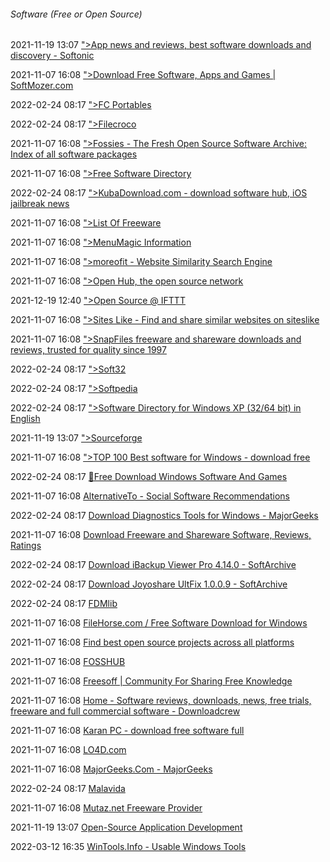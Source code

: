 ######  Software (Free or Open Source)

2021-11-19 13:07 [&quot;&gt;App news and reviews, best software downloads and discovery - Softonic](https://en.softonic.com/)

2021-11-07 16:08 [&quot;&gt;Download Free Software, Apps and Games | SoftMozer.com](https://www.softmozer.com/)

2022-02-24 08:17 [&quot;&gt;FC Portables](https://www.fcportables.com/)

2022-02-24 08:17 [&quot;&gt;Filecroco](https://www.filecroco.com/)

2021-11-07 16:08 [&quot;&gt;Fossies - The Fresh Open Source Software Archive: Index of all software packages](https://fossies.org/all.html)

2021-11-07 16:08 [&quot;&gt;Free Software Directory](https://directory.fsf.org/wiki/Main_Page)

2022-02-24 08:17 [&quot;&gt;KubaDownload.com - download software hub, iOS jailbreak news](https://kubadownload.com/)

2021-11-07 16:08 [&quot;&gt;List Of Freeware](https://listoffreeware.com/)

2021-11-07 16:08 [&quot;&gt;MenuMagic Information](http://www.agitatedstate.com/html/menumagic.php)

2021-11-07 16:08 [&quot;&gt;moreofit - Website Similarity Search Engine](http://www.moreofit.com/)

2021-11-07 16:08 [&quot;&gt;Open Hub, the open source network](https://www.openhub.net/)

2021-12-19 12:40 [&quot;&gt;Open Source @ IFTTT](http://ifttt.github.io/?ref=producthunt)

2021-11-07 16:08 [&quot;&gt;Sites Like - Find and share similar websites on siteslike](https://www.siteslike.com/)

2021-11-07 16:08 [&quot;&gt;SnapFiles freeware and shareware downloads and reviews, trusted for quality since 1997](https://www.snapfiles.com/)

2022-02-24 08:17 [&quot;&gt;Soft32](https://www.soft32.com/)

2022-02-24 08:17 [&quot;&gt;Softpedia](https://www.softpedia.com/)

2022-02-24 08:17 [&quot;&gt;Software Directory for Windows XP (32/64 bit) in English](https://allxpsoft.com/)

2021-11-19 13:07 [&quot;&gt;Sourceforge](https://sourceforge.net/)

2021-11-07 16:08 [&quot;&gt;TOP 100 Best software for Windows - download free](https://soft.mydiv.org/win/top100.html)

2022-02-24 08:17 [🥇Free Download Windows Software And Games](https://www.download.io/)

2021-11-07 16:08 [AlternativeTo - Social Software Recommendations](https://alternativeto.net/)

2022-02-24 08:17 [Download Diagnostics Tools for Windows - MajorGeeks](https://www.majorgeeks.com/mg/sortdate/diagnostics.html)

2021-11-07 16:08 [Download Freeware and Shareware Software, Reviews, Ratings](https://softwarevilla.com/)

2022-02-24 08:17 [Download iBackup Viewer Pro 4.14.0 - SoftArchive](https://sanet.st/blogs/samura1-/ibackup_viewer_pro.2944746.html)

2022-02-24 08:17 [Download Joyoshare UltFix 1.0.0.9 - SoftArchive](https://sanet.st/blogs/reliz/joyoshare_ultfix.2907031.html)

2022-02-24 08:17 [FDMlib](https://en.freedownloadmanager.org/Windows-PC/)

2021-11-07 16:08 [FileHorse.com / Free Software Download for Windows](https://www.filehorse.com/)

2021-11-07 16:08 [Find best open source projects across all platforms](https://www.findbestopensource.com/home)

2021-11-07 16:08 [FOSSHUB](https://www.fosshub.com/)

2021-11-07 16:08 [Freesoff | Community For Sharing Free Knowledge](https://freesoff.com/)

2021-11-07 16:08 [Home - Software reviews, downloads, news, free trials, freeware and full commercial software - Downloadcrew](https://www.downloadcrew.com/)

2021-11-07 16:08 [Karan PC - download free software full](https://karanpc.com/)

2021-11-07 16:08 [LO4D.com](https://www.lo4d.com/)

2021-11-07 16:08 [MajorGeeks.Com - MajorGeeks](https://www.majorgeeks.com/)

2022-02-24 08:17 [Malavida](https://www.malavida.com/en/windows/)

2021-11-07 16:08 [Mutaz.net Freeware Provider](https://www.mutaz.net/)

2021-11-19 13:07 [Open-Source Application Development](https://add0n.com/index.html)

2022-03-12 16:35 [WinTools.Info - Usable Windows Tools](https://www.wintools.info/)



